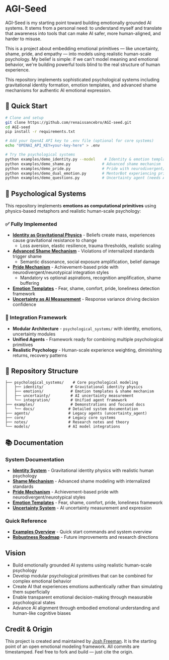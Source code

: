 # AGI-Seed

AGI-Seed is my starting point toward building emotionally grounded AI systems. It stems from a personal need: to understand myself and translate that awareness into tools that can make AI safer, more human-aligned, and harder to misuse.

This is a project about embedding emotional primitives — like uncertainty, shame, pride, and empathy — into models using realistic human-scale psychology. My belief is simple: if we can't model meaning and emotional behavior, we're building powerful tools blind to the real structure of human experience.

This repository implements sophisticated psychological systems including gravitational identity formation, emotion templates, and advanced shame mechanisms for authentic AI emotional expression.

## 🚀 Quick Start

```bash
# Clone and setup
git clone https://github.com/renaissancebro/AGI-seed.git
cd AGI-seed
pip install -r requirements.txt

# Add your OpenAI API key to .env file (optional for core systems)
echo "OPENAI_API_KEY=your-key-here" > .env

# Try the psychological systems
python examples/demo_identity.py --model    # Identity & emotion templates
python examples/demo_shame.py              # Advanced shame mechanism
python examples/demo_pride.py              # Pride with neurodivergent/neurotypical styles
python examples/demo_dual_emotion.py       # MentorBot experiencing pride and shame
python examples/demo_questions.py          # Uncertainty agent (needs API key)
```

## 🧠 Psychological Systems

This repository implements **emotions as computational primitives** using physics-based metaphors and realistic human-scale psychology:

### ✅ Fully Implemented
- **[Identity as Gravitational Physics](examples/docs/identity.md)** - Beliefs create mass, experiences cause gravitational resistance to change
  - Loss aversion, elastic resilience, trauma thresholds, realistic scaling
- **[Advanced Shame Mechanism](examples/docs/shame.md)** - Violations of internalized standards trigger shame
  - Semantic dissonance, social exposure amplification, belief damage
- **[Pride Mechanism](examples/docs/pride.md)** - Achievement-based pride with neurodivergent/neurotypical integration styles
  - Mandatory vs optional aspirations, recognition amplification, shame buffering
- **[Emotion Templates](examples/docs/emotions.md)** - Fear, shame, comfort, pride, loneliness detection framework
- **[Uncertainty as AI Measurement](examples/docs/uncertainty.md)** - Response variance driving decision confidence

### 🧪 Integration Framework
- **Modular Architecture** - `psychological_systems/` with identity, emotions, uncertainty modules
- **Unified Agents** - Framework ready for combining multiple psychological primitives
- **Realistic Psychology** - Human-scale experience weighting, diminishing returns, recovery patterns

## 📁 Repository Structure

```
├── psychological_systems/    # Core psychological modeling
│   ├── identity/            # Gravitational identity physics
│   ├── emotions/            # Emotion templates & shame mechanism  
│   ├── uncertainty/         # AI uncertainty measurement
│   └── integration/         # Unified agent framework
├── examples/                # Demonstrations and focused docs
│   └── docs/               # Detailed system documentation
├── agents/                 # Legacy agents (uncertainty_agent)
├── core/                   # Legacy core systems
├── notes/                  # Research notes and theory
└── models/                 # AI model integrations
```

## 📚 Documentation

### System Documentation
- **[Identity System](examples/docs/identity.md)** - Gravitational identity physics with realistic human psychology
- **[Shame Mechanism](examples/docs/shame.md)** - Advanced shame modeling with internalized standards
- **[Pride Mechanism](examples/docs/pride.md)** - Achievement-based pride with neurodivergent/neurotypical styles
- **[Emotion Templates](examples/docs/emotions.md)** - Fear, shame, comfort, pride, loneliness framework
- **[Uncertainty System](examples/docs/uncertainty.md)** - AI uncertainty measurement and expression

### Quick Reference
- **[Examples Overview](examples/README.md)** - Quick start commands and system overview
- **[Robustness Roadmap](notes/robustness_roadmap.md)** - Future improvements and research directions

## Vision

- Build emotionally grounded AI systems using realistic human-scale psychology
- Develop modular psychological primitives that can be combined for complex emotional behavior
- Create AI that experiences emotions authentically rather than simulating them superficially
- Enable transparent emotional decision-making through measurable psychological states
- Advance AI alignment through embodied emotional understanding and human-like cognitive biases

## Credit & Origin

This project is created and maintained by [Josh Freeman](https://www.linkedin.com/in/josh-freeman/). It is the starting point of an open emotional modeling framework. All commits are timestamped. Feel free to fork and build — just cite the origin.
